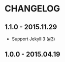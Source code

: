# CHANGELOG

## 1.1.0 - 2015.11.29

- Support Jekyll 3 ([#3](https://github.com/JuanitoFatas/jekyll-twemoji/pull/3))

## 1.0.0 - 2015.04.19
